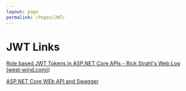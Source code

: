 ```yaml
---
layout: page
permalink: /Pages/JWT/
---
```

# JWT Links

[Role based JWT Tokens in ASP.NET Core APIs - Rick Strahl's Web Log (west-wind.com)](https://weblog.west-wind.com/posts/2021/Mar/09/Role-based-JWT-Tokens-in-ASPNET-Core?utm_source=feedburner&utm_medium=feed&utm_campaign=Feed%3A+RickStrahl+%28Rick+Strahl%27s+WebLog%29))

[ASP.NET Core WEb API and Swagger](https://onnurkarakus.medium.com/asp-net-core-web-api-and-swagger-7a434d6adf8f)

